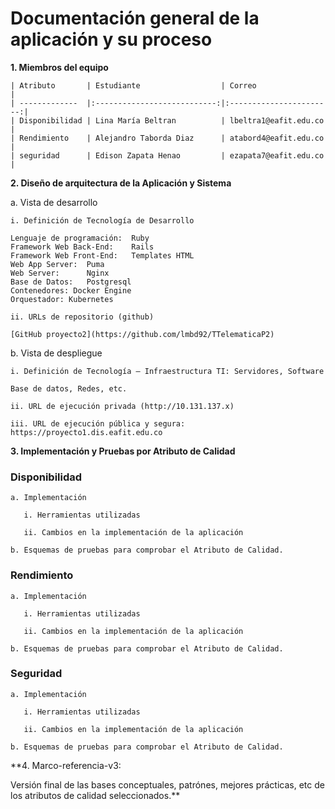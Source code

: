 # Documentación general de la aplicación y su proceso

**1. Miembros del equipo**

	| Atributo       | Estudiante                  | Correo                  |
	| -------------  |:---------------------------:|:-----------------------:|
	| Disponibilidad | Lina María Beltran          | lbeltra1@eafit.edu.co   |
	| Rendimiento    | Alejandro Taborda Diaz      | atabord4@eafit.edu.co   |
	| seguridad      | Edison Zapata Henao         | ezapata7@eafit.edu.co   |
	
**2. Diseño de arquitectura de la Aplicación y Sistema**

a. Vista de desarrollo
	
	i. Definición de Tecnología de Desarrollo
	   
	Lenguaje de programación:  Ruby
    Framework Web Back-End:    Rails
    Framework Web Front-End:   Templates HTML
    Web App Server:  Puma
    Web Server:      Nginx
    Base de Datos:   Postgresql
    Contenedores: Docker Engine
    Orquestador: Kubernetes
	   
	ii. URLs de repositorio (github)
	
	[GitHub proyecto2](https://github.com/lmbd92/TTelematicaP2)
	   
b. Vista de despliegue
	
	i. Definición de Tecnología – Infraestructura TI: Servidores, Software
	   
	Base de datos, Redes, etc.
	      
	ii. URL de ejecución privada (http://10.131.137.x)
	   
	iii. URL de ejecución pública y segura:
	https://proyecto1.dis.eafit.edu.co
	        
**3. Implementación y Pruebas por Atributo de Calidad**


### Disponibilidad

    a. Implementación
    
	   i. Herramientas utilizadas
	 
	   ii. Cambios en la implementación de la aplicación
	 
    b. Esquemas de pruebas para comprobar el Atributo de Calidad.
    
### Rendimiento

    a. Implementación
    
	   i. Herramientas utilizadas
	 
	   ii. Cambios en la implementación de la aplicación
	 
    b. Esquemas de pruebas para comprobar el Atributo de Calidad.
    
### Seguridad

    a. Implementación
    
	   i. Herramientas utilizadas
	 
	   ii. Cambios en la implementación de la aplicación
	 
    b. Esquemas de pruebas para comprobar el Atributo de Calidad.
    
**4. Marco-referencia-v3: 

Versión final de las bases conceptuales, patrónes, mejores prácticas, etc de los atributos de calidad seleccionados.**
